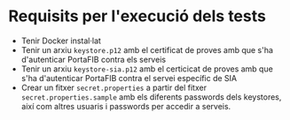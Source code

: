 
# Requisits per l'execució dels tests

 - Tenir Docker instal·lat
 - Tenir un arxiu `keystore.p12` amb el certificat de proves amb que s'ha d'autenticar PortaFIB contra els serveis
 - Tenir un arxiu `keystore-sia.p12` amb el certicicat de proves amb que s'ha d'autenticar PortaFIB contra el servei específic de SIA
 - Crear un fitxer `secret.properties` a partir del fitxer `secret.properties.sample` amb els diferents passwords dels keystores, així com altres usuaris i passwords per accedir a serveis.
